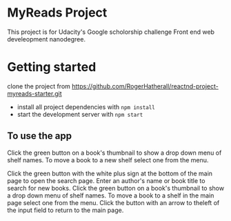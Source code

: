 # MyReads Project

This project is for Udacity's Google scholorship challenge Front end web develeopment nanodegree.

# Getting started

clone the project from https://github.com/RogerHatherall/reactnd-project-myreads-starter.git

* install all project dependencies with `npm install`
* start the development server with `npm start`

## To use the app

Click the green button on a book's thumbnail to show a drop down menu of shelf names.
To move a book to a new shelf select one from the menu.

Click the green button with the white plus sign at the bottom of the main page to open the search page.
Enter an author's name or book title to search for new books.
Click the green button on a book's thumbnail to show a drop down menu of shelf names.
To move a book to a shelf in the main page select one from the menu.
Click the button with an arrow to theleft of the input field to return to the main page.
